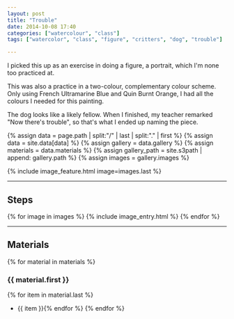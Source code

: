 ```yaml
---
layout: post
title: "Trouble"
date: 2014-10-08 17:40
categories: ["watercolour", "class"]
tags: ["watercolor", "class", "figure", "critters", "dog", "trouble"]

---
```


I picked this up as an exercise in doing a figure, a portrait, which I'm none too practiced at.

This was also a practice in a two-colour, complementary colour scheme. Only using French Ultramarine Blue and Quin Burnt Orange, I had all the colours I needed for this painting.

The dog looks like a likely fellow. When I finished, my teacher remarked "Now there's trouble", so that's what I ended up naming the piece.

{% assign data = page.path | split:"/" | last | split:"." | first %}
{% assign data = site.data[data] %}
{% assign gallery = data.gallery %}
{% assign materials = data.materials %}
{% assign gallery_path = site.s3path | append: gallery.path %}
{% assign images = gallery.images %}

{% include image_feature.html image=images.last %}

*******

## Steps

{% for image in images %}
{% include image_entry.html %}
{% endfor %}

*******

## Materials
{% for material in materials %}
### {{ material.first }}
{% for item in material.last %}
* {{ item }}{% endfor %}
{% endfor %}

